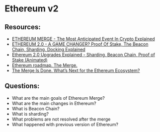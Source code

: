 # Ethereum v2

## Resources:

* [ETHEREUM MERGE - The Most Anticipated Event In Crypto Explained](https://www.youtube.com/watch?v=EEuPmA8w0Kc)
* [ETHEREUM 2.0 - A GAME CHANGER? Proof Of Stake, The Beacon Chain, Sharding, Docking Explained](https://www.youtube.com/watch?v=ctzGr58_jeI)
* [Ethereum 2.0 Upgrades Explained - Sharding, Beacon Chain, Proof of Stake (Animated)](https://www.youtube.com/watch?v=pycVClxWUN8)
* [Ethereum roadmap. The Merge.](https://ethereum.org/en/roadmap/merge/)
* [The Merge Is Done. What’s Next for the Ethereum Ecosystem?](https://consensys.net/blog/news/the-merge-is-done-whats-next-for-the-ethereum-ecosystem/)

## Questions:

* What are the main goals of Ethereum Merge?
* What are the main changes in Ethereum?
* What is Beacon Chain?
* What is sharding?
* What problems are not resolved after the merge
* What happened with previous version of Ethereum?
